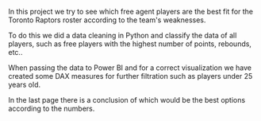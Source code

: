 In this project we try to see which free agent players are the best fit for the Toronto Raptors roster according to the team's weaknesses.

To do this we did a data cleaning in Python and classify the data of all players, such as free players with the highest number of points, rebounds, etc..

When passing the data to Power BI and for a correct visualization we have created some DAX measures for further filtration such as players under 25 years old.

In the last page there is a conclusion of which would be the best options according to the numbers.
